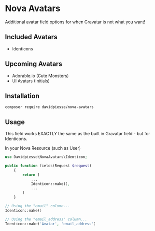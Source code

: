 # Nova Avatars

Additional avatar field options for when Gravatar is not what you want!

## Included Avatars
* Identicons

## Upcoming Avatars
* Adorable.io (Cute Monsters)
* UI Avatars (Initials)

## Installation
```
composer require davidpiesse/nova-avatars
```

## Usage
This field works EXACTLY the same as the built in Gravatar field - but for Identicons.

In your Nova Resource (such as User)
```php
use Davidpiesse\NovaAvatars\Identicon;

public function fields(Request $request)
    {
        return [
            ... 
            Identicon::make(),
            ...
        ]
    }
```

```php
// Using the "email" column...
Identicon::make()

// Using the "email_address" column...
Identicon::make('Avatar', 'email_address')
```

